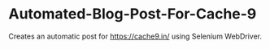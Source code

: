 # Automated-Blog-Post-For-Cache-9
Creates an automatic post for https://cache9.in/ using Selenium WebDriver.
